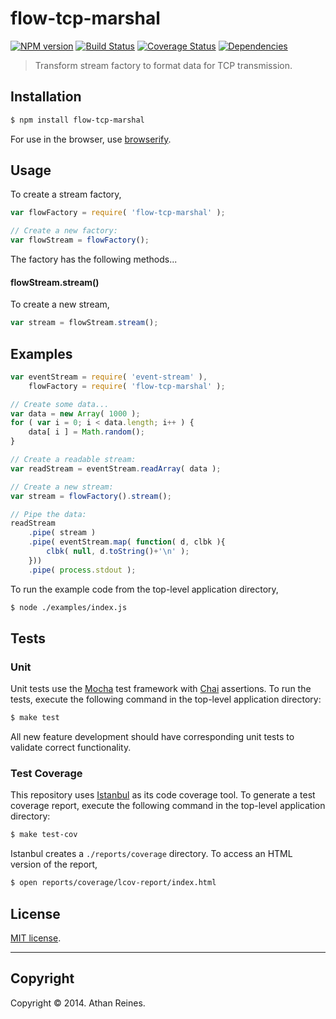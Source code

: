 flow-tcp-marshal
===
[![NPM version][npm-image]][npm-url] [![Build Status][travis-image]][travis-url] [![Coverage Status][coveralls-image]][coveralls-url] [![Dependencies][dependencies-image]][dependencies-url]

> Transform stream factory to format data for TCP transmission.


## Installation

``` bash
$ npm install flow-tcp-marshal
```

For use in the browser, use [browserify](https://github.com/substack/node-browserify).


## Usage

To create a stream factory,

``` javascript
var flowFactory = require( 'flow-tcp-marshal' );

// Create a new factory:
var flowStream = flowFactory();
```

The factory has the following methods...


#### flowStream.stream()

To create a new stream,

``` javascript
var stream = flowStream.stream();
```


## Examples

``` javascript
var eventStream = require( 'event-stream' ),
	flowFactory = require( 'flow-tcp-marshal' );

// Create some data...
var data = new Array( 1000 );
for ( var i = 0; i < data.length; i++ ) {
	data[ i ] = Math.random();
}

// Create a readable stream:
var readStream = eventStream.readArray( data );

// Create a new stream:
var stream = flowFactory().stream();

// Pipe the data:
readStream
	.pipe( stream )
	.pipe( eventStream.map( function( d, clbk ){
		clbk( null, d.toString()+'\n' );
	}))
	.pipe( process.stdout );
```

To run the example code from the top-level application directory,

``` bash
$ node ./examples/index.js
```


## Tests

### Unit

Unit tests use the [Mocha](http://visionmedia.github.io/mocha) test framework with [Chai](http://chaijs.com) assertions. To run the tests, execute the following command in the top-level application directory:

``` bash
$ make test
```

All new feature development should have corresponding unit tests to validate correct functionality.


### Test Coverage

This repository uses [Istanbul](https://github.com/gotwarlost/istanbul) as its code coverage tool. To generate a test coverage report, execute the following command in the top-level application directory:

``` bash
$ make test-cov
```

Istanbul creates a `./reports/coverage` directory. To access an HTML version of the report,

``` bash
$ open reports/coverage/lcov-report/index.html
```


## License

[MIT license](http://opensource.org/licenses/MIT). 


---
## Copyright

Copyright &copy; 2014. Athan Reines.


[npm-image]: http://img.shields.io/npm/v/flow-tcp-marshal.svg
[npm-url]: https://npmjs.org/package/flow-tcp-marshal

[travis-image]: http://img.shields.io/travis/flow-io/flow-tcp-marshal/master.svg
[travis-url]: https://travis-ci.org/flow-io/flow-tcp-marshal

[coveralls-image]: https://img.shields.io/coveralls/flow-io/flow-tcp-marshal/master.svg
[coveralls-url]: https://coveralls.io/r/flow-io/flow-tcp-marshal?branch=master

[dependencies-image]: http://img.shields.io/david/flow-io/flow-tcp-marshal.svg
[dependencies-url]: https://david-dm.org/flow-io/flow-tcp-marshal

[dev-dependencies-image]: http://img.shields.io/david/dev/flow-io/flow-tcp-marshal.svg
[dev-dependencies-url]: https://david-dm.org/dev/flow-io/flow-tcp-marshal

[github-issues-image]: http://img.shields.io/github/issues/flow-io/flow-tcp-marshal.svg
[github-issues-url]: https://github.com/flow-io/flow-tcp-marshal/issues